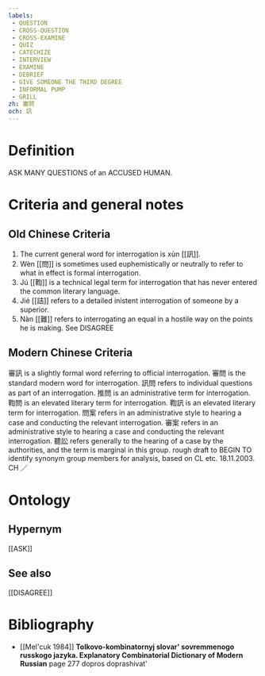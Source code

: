 ```yaml
---
labels: 
 - QUESTION
 - CROSS-QUESTION
 - CROSS-EXAMINE
 - QUIZ
 - CATECHIZE
 - INTERVIEW
 - EXAMINE
 - DEBRIEF
 - GIVE SOMEONE THE THIRD DEGREE
 - INFORMAL PUMP
 - GRILL
zh: 審問
och: 訊
---
```


# Definition
ASK MANY QUESTIONS of an ACCUSED HUMAN.
# Criteria and general notes
## Old Chinese Criteria
1. The current general word for interrogation is xùn [[訊]].
2. Wèn [[問]] is sometimes used euphemistically or neutrally to refer to what in effect is formal interrogation.
3. Jú [[鞫]] is a technical legal term for interrogation that has never entered the common literary language.
4. Jié [[詰]] refers to a detailed inistent interrogation of someone by a superior.
5. Nàn [[難]] refers to interrogating an equal in a hostile way on the points he is making. See DISAGREE
## Modern Chinese Criteria
審訊 is a slightly formal word referring to official interrogation.
審問 is the standard modern word for interrogation.
訊問 refers to individual questions as part of an interrogation.
推問 is an administrative term for interrogation.
鞫問 is an elevated literary term for interrogation.
鞫訊 is an elevated literary term for interrogation.
問案 refers in an administrative style to hearing a case and conducting the relevant interrogation.
審案 refers in an administrative style to hearing a case and conducting the relevant interrogation.
聽訟 refers generally to the hearing of a case by the authorities, and the term is marginal in this group.
rough draft to BEGIN TO identify synonym group members for analysis, based on CL etc. 18.11.2003. CH ／
# Ontology

## Hypernym
[[ASK]]
## See also
[[DISAGREE]]
# Bibliography
- [[Mel'cuk 1984]]
**Tolkovo-kombinatornyj slovar' sovremmenogo russkogo jazyka. Explanatory Combinatorial Dictionary of Modern Russian** page 277
dopros
doprashivat'